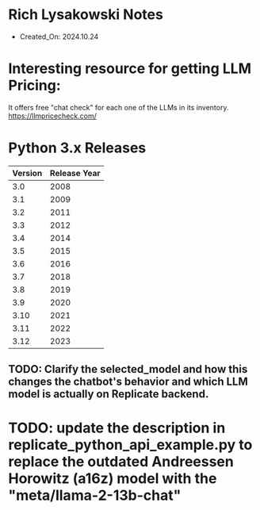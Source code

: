 # Rich Lysakowski Notes
- Created_On: 2024.10.24 

# Interesting resource for getting LLM Pricing: 
It offers free "chat check" for each one of the LLMs in its inventory.
    https://llmpricecheck.com/ 


# Python 3.x Releases

| Version | Release Year |
|---------|--------------|
| 3.0     | 2008         |
| 3.1     | 2009         |
| 3.2     | 2011         |
| 3.3     | 2012         |
| 3.4     | 2014         |
| 3.5     | 2015         |
| 3.6     | 2016         |
| 3.7     | 2018         |
| 3.8     | 2019         |
| 3.9     | 2020         |
| 3.10    | 2021         |
| 3.11    | 2022         |
| 3.12    | 2023         |


## TODO: Clarify the selected_model and how this changes the chatbot's behavior and which LLM model is actually on Replicate backend.

# TODO: update the description in replicate_python_api_example.py to replace the outdated Andreessen Horowitz (a16z)  model with the "meta/llama-2-13b-chat"
